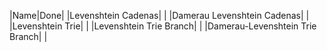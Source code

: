 |Name|Done|
|Levenshtein Cadenas| |
|Damerau Levenshtein Cadenas| |
|Levenshtein Trie| |
|Levenshtein Trie Branch| |
|Damerau-Levenshtein Trie Branch| |
